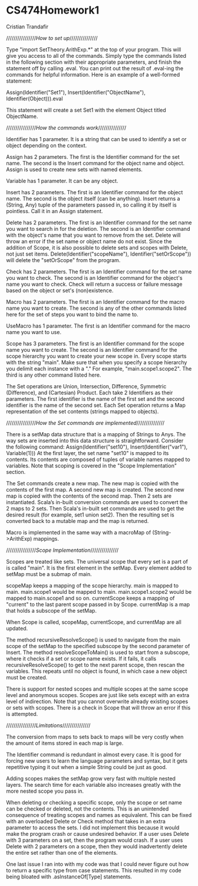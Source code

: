 # CS474Homework1
Cristian Trandafir

////////////////*How to set up*///////////////

Type "import SetTheory.ArithExp.*" at the top of your program.
This will give you access to all of the commands.
Simply type the commands listed in the following section with their appropriate parameters, and finish the statement off by calling .eval.
You can print out the result of .eval-ing the commands for helpful information. 
Here is an example of a well-formed statement:

Assign(Identifier("Set1"), Insert(Identifier("ObjectName"), Identifier(Object))).eval

This statement will create a set Set1 with the element Object titled ObjectName.

////////////////*How the commands work*///////////////

Identifier has 1 parameter.
It is a string that can be used to identify a set or object depending on the context.

Assign has 2 parameters.
The first is the Identifier command for the set name.
The second is the Insert command for the object name and object.
Assign is used to create new sets with named elements.

Variable has 1 parameter.
It can be any object.

Insert has 2 parameters.
The first is an Identifier command for the object name.
The second is the object itself (can be anything).
Insert returns a (String, Any) tuple of the parameters passed in, so calling it by itself is pointless. 
Call it in an Assign statement.

Delete has 2 parameters.
The first is an Identifier command for the set name you want to search in for the deletion.
The second is an Identifier command with the object's name that you want to remove from the set.
Delete will throw an error if the set name or object name do not exist.
Since the addition of Scope, it is also possible to delete sets and scopes with Delete, not just set items.
Delete(Identifier("scopeName"), Identifier("setOrScope")) will delete the "setOrScope" from the program.

Check has 2 parameters.
The first is an Identifier command for the set name you want to check.
The second is an Identifier command for the object's name you want to check.
Check will return a success or failure message based on the object or set's (non)existence.

Macro has 2 parameters.
The first is an Identifier command for the macro name you want to create.
The second is any of the other commands listed here for the set of steps you want to bind the name to.

UseMacro has 1 parameter.
The first is an Identifier command for the macro name you want to use.

Scope has 3 parameters.
The first is an Identifier command for the scope name you want to create.
The second is an Identifier command for the scope hierarchy you want to create your new scope in. 
Every scope starts with the string "main".
Make sure that when you specify a scope hierarchy you delimit each instance with a "."
For example, "main.scope1.scope2".
The third is any other command listed here.

The Set operations are Union, Intersection, Difference, Symmetric (Difference), and (Cartesian) Product.
Each take 2 Identifiers as their parameters.
The first identifier is the name of the first set and the second identifier is the name of the second set.
Each Set operation returns a Map representation of the set contents (strings mapped to objects).

////////////////*How the Set commands are implemented*///////////////

There is a setMap data structure that is a mapping of Strings to Anys.
The way sets are inserted into this data structure is straightforward.
Consider the following command: 
Assign(Identifier("set10"), Insert(Identifier("var1"), Variable(1)))
At the first layer, the set name "set10" is mapped to its contents.
Its contents are composed of tuples of variable names mapped to variables.
Note that scoping is covered in the "Scope Implementation" section.

The Set commands create a new map.
The new map is copied with the contents of the first map.
A second new map is created.
The second new map is copied with the contents of the second map.
Then 2 sets are instantiated.
Scala’s in-built conversion commands are used to convert the 2 maps to 2 sets.
Then Scala's in-built set commands are used to get the desired result (for example, set1 union set2).
Then the resulting set is converted back to a mutable map and the map is returned.

Macro is implemented in the same way with a macroMap of (String->ArithExp) mappings.

////////////////*Scope Implementation*///////////////

Scopes are treated like sets. 
The universal scope that every set is a part of is called "main".
It is the first element in the setMap. 
Every element added to setMap must be a submap of main.

scopeMap keeps a mapping of the scope hierarchy. main is mapped to main. main.scope1 would be mapped to main. main.scope1.scope2 would be mapped to main.scope1 and so on.
currentScope keeps a mapping of "current" to the last parent scope passed in by Scope.
currentMap is a map that holds a subscope of the setMap.

When Scope is called, scopeMap, currentScope, and currentMap are all updated.

The method recursiveResolveScope() is used to navigate from the main scope of the setMap to the specified subscope by the second parameter of Insert.
The method resolveScopeToMain() is used to start from a subscope, where it checks if a set or scope name exists.
If it fails, it calls recursiveResolveScope() to get to the next parent scope, then rescan the variables.
This repeats until no object is found, in which case a new object must be created.

There is support for nested scopes and multiple scopes at the same scope level and anonymous scopes.
Scopes are just like sets except with an extra level of indirection.
Note that you cannot overwrite already existing scopes or sets with scopes.
There is a check in Scope that will throw an error if this is attempted.

////////////////*Limitations*///////////////

The conversion from maps to sets back to maps will be very costly when the amount of items stored in each map is large.

The Identifier command is redundant in almost every case. 
It is good for forcing new users to learn the language parameters and syntax, but it gets repetitive typing it out when a simple String could be just as good.

Adding scopes makes the setMap grow very fast with multiple nested layers.
The search time for each variable also increases greatly with the more nested scope you pass in.

When deleting or checking a specific scope, only the scope or set name can be checked or deleted, not the contents.
This is an unintended consequence of treating scopes and names as equivalent.
This can be fixed with an overloaded Delete or Check method that takes in an extra parameter to access the sets.
I did not implement this because it would make the program crash or cause undesired behavior.
If a user uses Delete with 3 parameters on a set, then the program would crash.
If a user uses Delete with 2 parameters on a scope, then they would inadvertently delete the entire set rather than one of the elements.

One last issue I ran into with my code was that I could never figure out how to return a specific type from case statements.
This resulted in my code being bloated with .asInstanceOf[Type] statements.